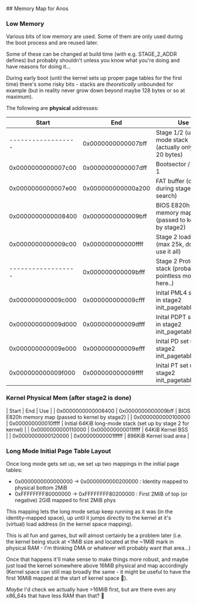 ## Memory Map for Anos

### Low Memory

Various bits of low memory are used. Some of them are only used
during the boot process and are reused later.

Some of these can be changed at build time (with e.g. STAGE_2_ADDR
defines) but probably shouldn't unless you know what you're doing
and have reasons for doing it...

During early boot (until the kernel sets up proper page tables for
the first time) there's some risky bits - stacks are _theoretically_
unbounded for example (but in reality never grow down beyond maybe
128 bytes or so at maximum).

The following are **physical** addresses:

| Start              | End                | Use                                                          |
|--------------------|--------------------|--------------------------------------------------------------|
| ------------------ | 0x0000000000007bff | Stage 1/2 (un)real mode stack (actually only about 20 bytes) |
| 0x0000000000007c00 | 0x0000000000007dff | Bootsector / Stage 1                                         |
| 0x0000000000007e00 | 0x000000000000a200 | FAT buffer (only during stage 1 file search)                 | 
| 0x0000000000008400 | 0x0000000000009bff | BIOS E820h memory map (passed to kernel by stage2)           |
| 0x0000000000009c00 | 0x000000000000ffff | Stage 2 load area (max 25k, doesn't use it all)              |
| ------------------ | 0x000000000009bfff | Stage 2 Protected stack (probably pointless moving it here..)|
| 0x000000000009c000 | 0x000000000009cfff | Inital PML4 set up in stage2 init_pagetables.asm             |
| 0x000000000009d000 | 0x000000000009dfff | Inital PDPT set up in stage2 init_pagetables.asm             |
| 0x000000000009e000 | 0x000000000009efff | Inital PD set up in stage2 init_pagetables.asm               |
| 0x000000000009f000 | 0x000000000009ffff | Inital PT set up in stage2 init_pagetables.asm               |

### Kernel Physical Mem (after stage2 is done)

| Start              | End                | Use                                                          |
| 0x0000000000008400 | 0x0000000000009bff | BIOS E820h memory map (passed to kernel by stage2)           |
| 0x0000000000100000 | 0x000000000010ffff | Initial 64KiB long-mode stack (set up by stage 2 for kernel) |
| 0x0000000000110000 | 0x000000000011ffff | 64KiB Kernel BSS                                             |
| 0x0000000000120000 | 0x00000000001fffff | 896KiB Kernel load area                                      |

### Long Mode Initial Page Table Layout

Once long mode gets set up, we set up two mappings in the 
initial page tables:

* 0x0000000000000000 -> 0x0000000000200000 : Identity mapped to physical bottom 2MiB
* 0xFFFFFFFF80000000 -> 0xFFFFFFFF80200000 : First 2MiB of top (or negative) 2GiB mapped to first 2MiB phys

This mapping lets the long mode setup keep running as it was (in the 
identity-mapped space), up until it jumps directly to the kernel at it's
(virtual) load address (in the kernel space mapping).

This is all fun and games, but will almost certainly be a problem later 
(i.e. the kernel being stuck at <1MiB size and located at the ~1MiB mark in physical 
RAM - I'm thinking DMA or whatever will probably want that area...)

Once that happens it'll make sense to make things more robust, and maybe 
just load the kernel somewhere above 16MiB physical and map accordingly
(Kernel space can still map broadly the same - it might be useful to have
the first 16MiB mapped at the start of kernel space 🤔).

_Maybe_ I'd check we actually have >16MiB first, but are there even any 
x86_64s that have less RAM than that? 🤷